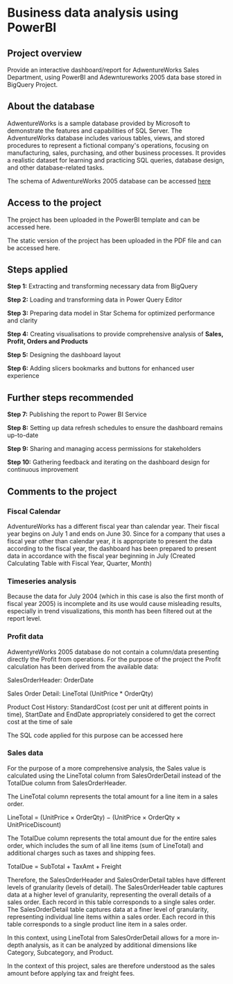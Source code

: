 # Business data analysis using PowerBI

## Project overview
Provide an interactive dashboard/report for AdwentureWorks Sales Department, using PowerBI and Adewntureworks 2005 data base stored in BigQuery Project.

## About the database
AdwentureWorks is a sample database provided by Microsoft to demonstrate the features and capabilities of SQL Server. 
The AdventureWorks database includes various tables, views, and stored procedures to represent a fictional company's operations, focusing on manufacturing, sales, purchasing, and other business processes. 
It provides a realistic dataset for learning and practicing SQL queries, database design, and other database-related tasks.

The schema of AdwentureWorks 2005 database can be accessed [here]( https://drive.google.com/file/d/1-Qsnn3bg0_PYgY5kKJOUDG8xdKLvOLPK/view)

## Access to the project
The project has been uploaded in the PowerBI template and can be accessed here.

The static version of the project has been uploaded in the PDF file and can be accessed here.

## Steps applied
**Step 1:** Extracting and transforming necessary data from BigQuery

**Step 2:** Loading and transforming data in Power Query Editor

**Step 3:** Preparing data model in Star Schema for optimized performance and clarity

**Step 4:** Creating visualisations to provide comprehensive analysis of **Sales, Profit, Orders and Products**

**Step 5:** Designing the dashboard layout

**Step 6:** Adding slicers bookmarks and buttons for enhanced user experience

## Further steps recommended
**Step 7:** Publishing the report to Power BI Service

**Step 8:**  Setting up data refresh schedules to ensure the dashboard remains up-to-date

**Step 9:**  Sharing and managing access permissions for stakeholders

**Step 10:** Gathering feedback and iterating on the dashboard design for continuous improvement


## Comments to the project

### Fiscal Calendar

AdventureWorks has a different fiscal year than calendar year. Their fiscal year begins on July 1 and ends on June 30. Since for a company that uses a fiscal year other than calendar year, it is appropriate to present the data according to the fiscal year, the dashboard has been prepared to present data in accordance with the fiscal year beginning in July (Created Calculating Table with Fiscal Year, Quarter, Month)

### Timeseries analysis
Because the data for July 2004 (which in this case is also the first month of fiscal year 2005) is incomplete and its use would cause misleading results, especially in trend visualizations, this month has been filtered out at the report level. 

###  Profit data
AdwentyreWorks 2005 database do not contain a column/data presenting directly the Profit from operations. For the purpose of the project the Profit calculation has been derived from the available data:

SalesOrderHeader: OrderDate

Sales Order Detail: LineTotal (UnitPrice * OrderQty)

Product Cost History: StandardCost (cost per unit at different points in time),  StartDate and EndDate appropriately considered to get the correct cost at the time of sale

The SQL code applied for this purpose can be accessed here

### Sales data
For the purpose of a more comprehensive analysis, the Sales value is calculated using the LineTotal column from SalesOrderDetail instead of the TotalDue column from SalesOrderHeader.

The LineTotal column represents the total amount for a line item in a sales order.

LineTotal = (UnitPrice × OrderQty) − (UnitPrice × OrderQty × UnitPriceDiscount)

The TotalDue column represents the total amount due for the entire sales order, which includes the sum of all line items (sum of LineTotal) and additional charges such as taxes and shipping fees.

TotalDue = SubTotal + TaxAmt + Freight

Therefore, the SalesOrderHeader and SalesOrderDetail tables have different levels of granularity (levels of detail). The SalesOrderHeader table captures data at a higher level of granularity, representing the overall details of a sales order. Each record in this table corresponds to a single sales order. The SalesOrderDetail table captures data at a finer level of granularity, representing individual line items within a sales order. Each record in this table corresponds to a single product line item in a sales order.

In this context, using LineTotal from SalesOrderDetail allows for a more in-depth analysis, as it can be analyzed by additional dimensions like Category, Subcategory, and Product.

In the context of this project, sales are therefore understood as the sales amount before applying tax and freight fees. 
